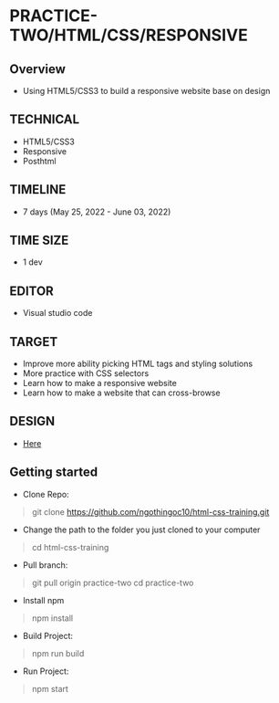 # PRACTICE-TWO/HTML/CSS/RESPONSIVE
## Overview
* Using HTML5/CSS3 to build a responsive website base on design
## TECHNICAL
* HTML5/CSS3
* Responsive
* Posthtml
## TIMELINE
* 7 days (May 25, 2022 - June 03, 2022) 
## TIME SIZE
* 1 dev
## EDITOR
* Visual studio code
## TARGET
* Improve more ability picking HTML tags and styling solutions
* More practice with CSS selectors
* Learn how to make a responsive website
* Learn how to make a website that can cross-browse

## DESIGN
* [Here](https://www.figma.com/file/TbOEy0cgczhySv0RZP1Mdp/NinjaMail-(Community)?node-id=1%3A189)
## Getting started
* Clone Repo: 
> git clone https://github.com/ngothingoc10/html-css-training.git
* Change the path to the folder you just cloned to your computer
> cd html-css-training
* Pull branch:
> git pull origin practice-two
> cd practice-two
* Install npm
> npm install
* Build Project:
> npm run build
* Run Project:
> npm start